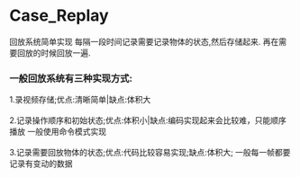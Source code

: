 # Case_Replay
回放系统简单实现
每隔一段时间记录需要记录物体的状态,然后存储起来.
再在需要回放的时候回放一遍.

### 一般回放系统有三种实现方式:
1.录视频存储;优点:清晰简单|缺点:体积大
<br>
<br>2.记录操作顺序和初始状态;优点:体积小|缺点:编码实现起来会比较难，只能顺序播放  一般使用命令模式实现
<br>
<br>3.记录需要回放物体的状态;优点:代码比较容易实现;缺点:体积大;   一般每一帧都要记录有变动的数据
